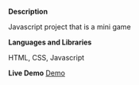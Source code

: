 **Description**

Javascript project that is a mini game

**Languages and Libraries**

HTML, CSS, Javascript

**Live Demo**
[Demo](https://clue355.github.io/game-of-chance/)
